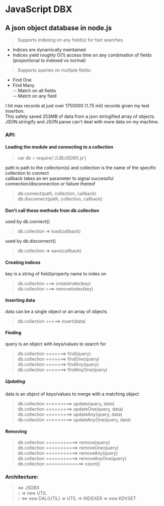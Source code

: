 # JavaScript DBX
## A json object database in node.js

> Supports indexing on any field(s) for fast searches
  - Indices are dynamically maintained
  - Indices yield roughly O(1) access time on any combination of fields (proportional to indexed vs normal)  

> Supports queries on multiple fields:  
  - Find One  
  - Find Many  
  -- Match on all fields  
  -- Match on any field  

I hit max records at just over 1750000 (1.75 mil) records given my test insertion.  
This safely saved 253MB of data from a json stringified array of objects.  
JSON.stringify and JSON.parse can't deal with more data on my machine.  

### API:

#### Loading the module and connecting to a collection

> var db = require('./LIB/JSDBX.js')

path is path to the collection(s) and collection is the name of the specific collection to connect  
callback takes an err parameter to signal successful connection/disconnection or failure thereof  
> db.connect(path, collection, callback)  
> db.disconnect(path, collection, callback)

#### Don't call these methods from db.collection
used by db.connect()  
> db.collection => load(callback)  

used by db.disconnect()  
> db.collection => save(callback)  

#### Creating indices
key is a string of field/property name to index on  
> db.collection ===> createIndex(key)  
> db.collection ===> removeIndex(key)  

#### Inserting data
data can be a single object or an array of objects
> db.collection =====> insert(data)  

#### Finding
query is an object with keys/values to search for  
> db.collection =======> find(query)  
> db.collection =======> findOne(query)  
> db.collection =======> findAny(query)  
> db.collection =======> findAnyOne(query)  

##### Updating
data is an object of keys/values to merge with a matching object  
> db.collection =========> update(query, data)  
> db.collection =========> updateOne(query, data)  
> db.collection =========> updateAny(query, data)  
> db.collection =========> updateAnyOne(query, data)  

#### Removing
> db.collection ===========> remove(query)  
> db.collection ===========> removeOne(query)  
> db.collection ===========> removeAny(query)  
> db.collection ===========> removeAnyOne(query)  
> db.collection =============> count()  

### Architecture:
> <=> JSDBX  
>     :: => new UTIL  
>     :: <=> new DAL(UTIL) => UTIL => INDEXER => new KDVSET  
